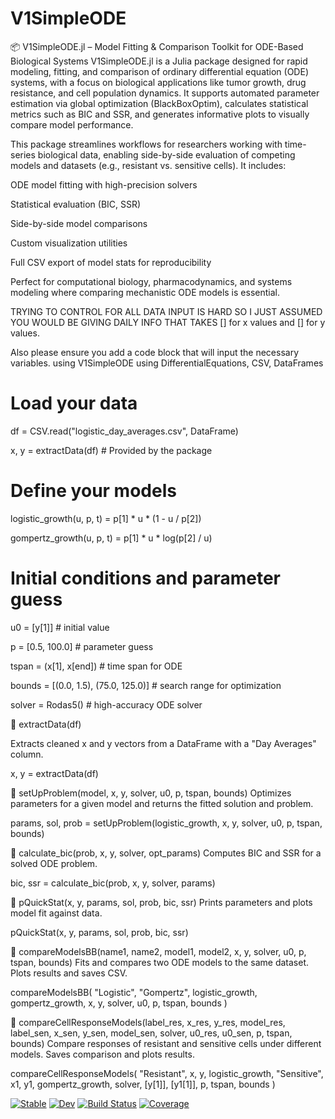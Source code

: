 # V1SimpleODE

📦 V1SimpleODE.jl – Model Fitting & Comparison Toolkit for ODE-Based Biological Systems
V1SimpleODE.jl is a Julia package designed for rapid modeling, fitting, and comparison of ordinary differential equation (ODE) systems, with a focus on biological applications like tumor growth, drug resistance, and cell population dynamics. It supports automated parameter estimation via global optimization (BlackBoxOptim), calculates statistical metrics such as BIC and SSR, and generates informative plots to visually compare model performance.

This package streamlines workflows for researchers working with time-series biological data, enabling side-by-side evaluation of competing models and datasets (e.g., resistant vs. sensitive cells). It includes:

ODE model fitting with high-precision solvers

Statistical evaluation (BIC, SSR)

Side-by-side model comparisons

Custom visualization utilities

Full CSV export of model stats for reproducibility

Perfect for computational biology, pharmacodynamics, and systems modeling where comparing mechanistic ODE models is essential.


TRYING TO CONTROL FOR ALL DATA INPUT IS HARD SO I JUST ASSUMED YOU WOULD BE GIVING DAILY INFO THAT TAKES [] for x values and [] for y values. 

Also please ensure you add a code block that will input the necessary variables. 
using V1SimpleODE
using DifferentialEquations, CSV, DataFrames

# Load your data
df = CSV.read("logistic_day_averages.csv", DataFrame)

x, y = extractData(df)  # Provided by the package


# Define your models
logistic_growth(u, p, t) = p[1] * u * (1 - u / p[2])

gompertz_growth(u, p, t) = p[1] * u * log(p[2] / u)


# Initial conditions and parameter guess
u0 = [y[1]]                # initial value

p = [0.5, 100.0]           # parameter guess

tspan = (x[1], x[end])     # time span for ODE

bounds = [(0.0, 1.5), (75.0, 125.0)]  # search range for optimization

solver = Rodas5()          # high-accuracy ODE solver


🔹 extractData(df)

Extracts cleaned x and y vectors from a DataFrame with a "Day Averages" column.


x, y = extractData(df)

🔹 setUpProblem(model, x, y, solver, u0, p, tspan, bounds)
Optimizes parameters for a given model and returns the fitted solution and problem.

params, sol, prob = setUpProblem(logistic_growth, x, y, solver, u0, p, tspan, bounds)

🔹 calculate_bic(prob, x, y, solver, opt_params)
Computes BIC and SSR for a solved ODE problem.

bic, ssr = calculate_bic(prob, x, y, solver, params)

🔹 pQuickStat(x, y, params, sol, prob, bic, ssr)
Prints parameters and plots model fit against data.

pQuickStat(x, y, params, sol, prob, bic, ssr)

🔹 compareModelsBB(name1, name2, model1, model2, x, y, solver, u0, p, tspan, bounds)
Fits and compares two ODE models to the same dataset. Plots results and saves CSV.

compareModelsBB(
    "Logistic", "Gompertz",
    logistic_growth, gompertz_growth,
    x, y, solver, u0, p, tspan, bounds
)

🔹 compareCellResponseModels(label_res, x_res, y_res, model_res, label_sen, x_sen, y_sen, model_sen, solver, u0_res, u0_sen, p, tspan, bounds)
Compare responses of resistant and sensitive cells under different models. Saves comparison and plots results.

compareCellResponseModels(
    "Resistant", x, y, logistic_growth,
    "Sensitive", x1, y1, gompertz_growth,
    solver, [y[1]], [y1[1]], p, tspan, bounds
)

[![Stable](https://img.shields.io/badge/docs-stable-blue.svg)](https://kadinelbak.github.io/V1SimpleODE.jl/stable/)
[![Dev](https://img.shields.io/badge/docs-dev-blue.svg)](https://kadinelbak.github.io/V1SimpleODE.jl/dev/)
[![Build Status](https://github.com/kadinelbak/V1SimpleODE.jl/actions/workflows/CI.yml/badge.svg?branch=master)](https://github.com/kadinelbak/V1SimpleODE.jl/actions/workflows/CI.yml?query=branch%3Amaster)
[![Coverage](https://codecov.io/gh/kadinelbak/V1SimpleODE.jl/branch/master/graph/badge.svg)](https://codecov.io/gh/kadinelbak/V1SimpleODE.jl)
